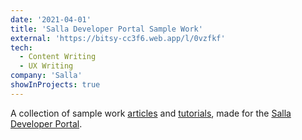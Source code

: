 ```yaml
---
date: '2021-04-01'
title: 'Salla Developer Portal Sample Work'
external: 'https://bitsy-cc3f6.web.app/l/0vzfkf'
tech:
  - Content Writing
  - UX Writing
company: 'Salla'
showInProjects: true
---
```


A collection of sample work [articles](https://salla.dev/blog) and [tutorials](https://salla.dev/tutorial), made for the [Salla Developer Portal](https://salla.partners/).
